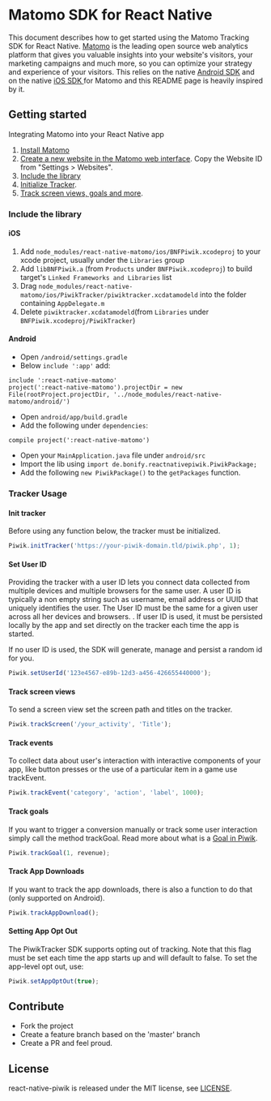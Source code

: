 # Matomo SDK for React Native

This document describes how to get started using the Matomo Tracking SDK for React Native.
[Matomo](https://matomo.org/) is the leading open source web analytics platform
that gives you valuable insights into your website's visitors,
your marketing campaigns and much more, so you can optimize your strategy and experience of your visitors.
This relies on the native [Android SDK](https://github.com/piwik/piwik-sdk-android) and on the native [iOS SDK ](https://github.com/piwik/piwik-sdk-ios) for Matomo and this README page is heavily inspired by it.

## Getting started

Integrating Matomo into your React Native app

1.  [Install Matomo](https://matomo.org/docs/installation/)
2.  [Create a new website in the Matomo web interface](https://matomo.org/docs/manage-websites/). Copy the Website ID from "Settings > Websites".
3.  [Include the library](#include-library)
4.  [Initialize Tracker](#initialize-tracker).
5.  [Track screen views, goals and more](#tracker-usage).

### Include the library

#### iOS

1.  Add `node_modules/react-native-matomo/ios/BNFPiwik.xcodeproj` to your xcode project, usually under the `Libraries` group
2.  Add `libBNFPiwik.a` (from `Products` under `BNFPiwik.xcodeproj`) to build target's `Linked Frameworks and Libraries` list
3.  Drag `node_modules/react-native-matomo/ios/PiwikTracker/piwiktracker.xcdatamodeld` into the folder containing `AppDelegate.m`
4.  Delete `piwiktracker.xcdatamodeld`(from `Libraries` under `BNFPiwik.xcodeproj/PiwikTracker`)

#### Android

- Open `/android/settings.gradle`
- Below `include ':app'` add:

```
include ':react-native-matomo'
project(':react-native-matomo').projectDir = new File(rootProject.projectDir, '../node_modules/react-native-matomo/android/')
```

- Open `android/app/build.gradle`
- Add the following under `dependencies`:

```
compile project(':react-native-matomo')
```

- Open your `MainApplication.java` file under `android/src`
- Import the lib using `import de.bonify.reactnativepiwik.PiwikPackage;`
- Add the following `new PiwikPackage()` to the `getPackages` function.

### Tracker Usage

#### Init tracker

Before using any function below, the tracker must be initialized.

```javascript
Piwik.initTracker('https://your-piwik-domain.tld/piwik.php', 1);
```

#### Set User ID

Providing the tracker with a user ID lets you connect data collected from multiple devices and multiple browsers for the same user. A user ID is typically a non empty string such as username, email address or UUID that uniquely identifies the user. The User ID must be the same for a given user across all her devices and browsers. .
If user ID is used, it must be persisted locally by the app and set directly on the tracker each time the app is started.

If no user ID is used, the SDK will generate, manage and persist a random id for you.

```javascript
Piwik.setUserId('123e4567-e89b-12d3-a456-426655440000');
```

#### Track screen views

To send a screen view set the screen path and titles on the tracker.

```javascript
Piwik.trackScreen('/your_activity', 'Title');
```

#### Track events

To collect data about user's interaction with interactive components of your app, like button presses or the use of a particular item in a game
use trackEvent.

```javascript
Piwik.trackEvent('category', 'action', 'label', 1000);
```

#### Track goals

If you want to trigger a conversion manually or track some user interaction simply call the method trackGoal. Read more about what is a [Goal in Piwik](http://piwik.org/docs/tracking-goals-web-analytics/).

```javascript
Piwik.trackGoal(1, revenue);
```

#### Track App Downloads

If you want to track the app downloads, there is also a function to do that (only supported on Android).

```javascript
Piwik.trackAppDownload();
```

#### Setting App Opt Out

The PiwikTracker SDK supports opting out of tracking. Note that this flag must be set each time the app starts up and will default to false. To set the app-level opt out, use:

```javascript
Piwik.setAppOptOut(true);
```

## Contribute

- Fork the project
- Create a feature branch based on the 'master' branch
- Create a PR and feel proud.

## License

react-native-piwik is released under the MIT license, see [LICENSE](https://github.com/BonifyByForteil/react-native-piwik/blob/master/LICENSE).
